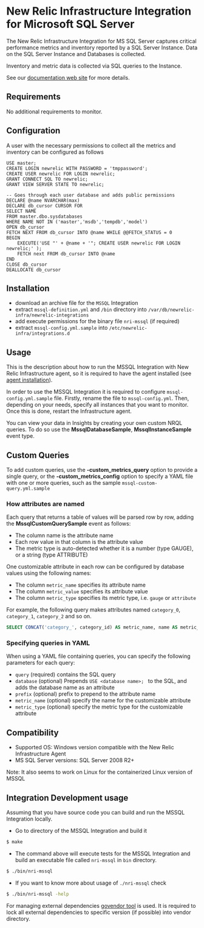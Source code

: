 # New Relic Infrastructure Integration for Microsoft SQL Server

The New Relic Infrastructure Integration for MS SQL Server captures critical performance metrics and inventory reported by a SQL Server Instance. Data on the SQL Server Instance and Databases is collected.

Inventory and metric data is collected via SQL queries to the Instance.

See our [documentation web site](https://docs.newrelic.com/docs/integrations/host-integrations/host-integrations-list/mssql-monitoring-integration) for more details.

## Requirements

No additional requirements to monitor.

## Configuration

A user with the necessary permissions to collect all the metrics and inventory can be configured as follows

```
USE master;
CREATE LOGIN newrelic WITH PASSWORD = 'tmppassword';
CREATE USER newrelic FOR LOGIN newrelic;
GRANT CONNECT SQL TO newrelic;
GRANT VIEW SERVER STATE TO newrelic;

-- Goes through each user database and adds public permissions
DECLARE @name NVARCHAR(max)
DECLARE db_cursor CURSOR FOR
SELECT NAME
FROM master.dbo.sysdatabases
WHERE NAME NOT IN ('master','msdb','tempdb','model')
OPEN db_cursor
FETCH NEXT FROM db_cursor INTO @name WHILE @@FETCH_STATUS = 0
BEGIN
	EXECUTE('USE "' + @name + '"; CREATE USER newrelic FOR LOGIN newrelic;' );
	FETCH next FROM db_cursor INTO @name
END
CLOSE db_cursor
DEALLOCATE db_cursor
```

## Installation

- download an archive file for the `MSSQL` Integration
- extract `mssql-definition.yml` and `/bin` directory into `/var/db/newrelic-infra/newrelic-integrations`
- add execute permissions for the binary file `nri-mssql` (if required)
- extract `mssql-config.yml.sample` into `/etc/newrelic-infra/integrations.d`

## Usage

This is the description about how to run the MSSQL Integration with New Relic Infrastructure agent, so it is required to have the agent installed (see [agent installation](https://docs.newrelic.com/docs/infrastructure/new-relic-infrastructure/installation/install-infrastructure-linux)).

In order to use the MSSQL Integration it is required to configure `mssql-config.yml.sample` file. Firstly, rename the file to `mssql-config.yml`. Then, depending on your needs, specify all instances that you want to monitor. Once this is done, restart the Infrastructure agent.

You can view your data in Insights by creating your own custom NRQL queries. To do so use the **MssqlDatabaseSample**, **MssqlInstanceSample** event type.

## Custom Queries

To add custom queries, use the **-custom_metrics_query** option to provide a single query, or the **-custom_metrics_config** option to specify a YAML file with one or more queries, such as the sample `mssql-custom-query.yml.sample`

### How attributes are named

Each query that returns a table of values will be parsed row by row, adding the **MssqlCustomQuerySample** event as follows:

- The column name is the attribute name
- Each row value in that column is the attribute value
- The metric type is auto-detected whether it is a number (type GAUGE), or a string (type ATTRIBUTE)

One customizable attribute in each row can be configured by database values using the following names:

- The column `metric_name` specifies its attribute name
- The column `metric_value` specifies its attribute value
- The column `metric_type` specifies its metric type, i.e. `gauge` or `attribute`

For example, the following query makes attributes named `category_0`, `category_1`, `category_2` and so on.
```sql
SELECT CONCAT('category_', category_id) AS metric_name, name AS metric_value, category_type FROM syscategories
```

### Specifying queries in YAML

When using a YAML file containing queries, you can specify the following parameters for each query:

- `query` (required) contains the SQL query
- `database` (optional) Prepends `USE <database name>; ` to the SQL, and adds the database name as an attribute
- `prefix` (optional) prefix to prepend to the attribute name
- `metric_name` (optional) specify the name for the customizable attribute
- `metric_type` (optional) specify the metric type for the customizable attribute

## Compatibility

* Supported OS: Windows version compatible with the New Relic Infrastructure Agent
* MS SQL Server versions: SQL Server 2008 R2+

Note:  It also seems to work on Linux for the containerized Linux version of MSSQL

## Integration Development usage

Assuming that you have source code you can build and run the MSSQL Integration locally.

* Go to directory of the MSSQL Integration and build it
```bash
$ make
```
* The command above will execute tests for the MSSQL Integration and build an executable file called `nri-mssql` in `bin` directory.
```bash
$ ./bin/nri-mssql
```
* If you want to know more about usage of `./nri-mssql` check
```bash
$ ./bin/nri-mssql -help
```

For managing external dependencies [govendor tool](https://github.com/kardianos/govendor) is used. It is required to lock all external dependencies to specific version (if possible) into vendor directory.

